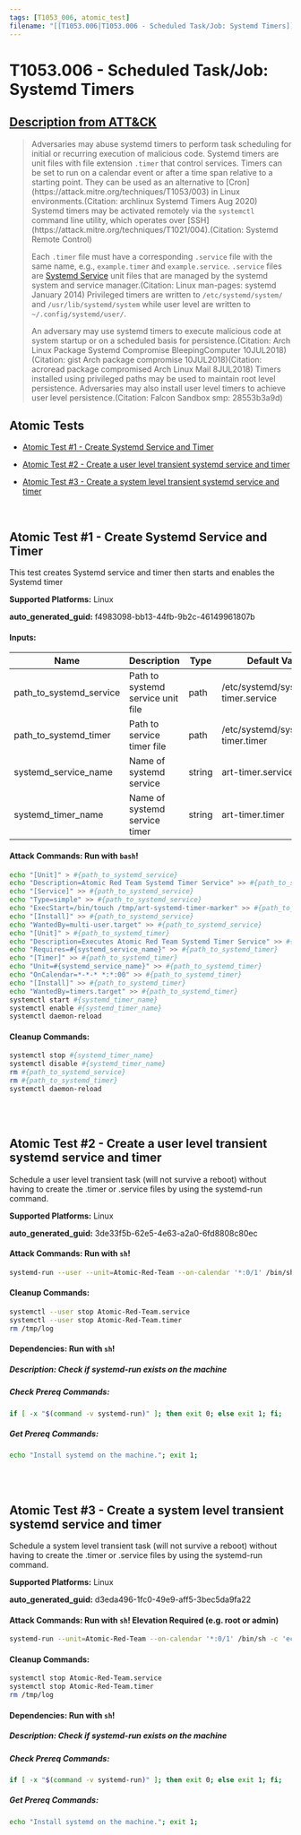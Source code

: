 ```yaml
---
tags: [T1053_006, atomic_test]
filename: "[[T1053.006|T1053.006 - Scheduled Task/Job: Systemd Timers]]"
---
```


# T1053.006 - Scheduled Task/Job: Systemd Timers
## [Description from ATT&CK](https://attack.mitre.org/techniques/T1053/006)
<blockquote>Adversaries may abuse systemd timers to perform task scheduling for initial or recurring execution of malicious code. Systemd timers are unit files with file extension <code>.timer</code> that control services. Timers can be set to run on a calendar event or after a time span relative to a starting point. They can be used as an alternative to [Cron](https://attack.mitre.org/techniques/T1053/003) in Linux environments.(Citation: archlinux Systemd Timers Aug 2020) Systemd timers may be activated remotely via the <code>systemctl</code> command line utility, which operates over [SSH](https://attack.mitre.org/techniques/T1021/004).(Citation: Systemd Remote Control)

Each <code>.timer</code> file must have a corresponding <code>.service</code> file with the same name, e.g., <code>example.timer</code> and <code>example.service</code>. <code>.service</code> files are [Systemd Service](https://attack.mitre.org/techniques/T1543/002) unit files that are managed by the systemd system and service manager.(Citation: Linux man-pages: systemd January 2014) Privileged timers are written to <code>/etc/systemd/system/</code> and <code>/usr/lib/systemd/system</code> while user level are written to <code>~/.config/systemd/user/</code>.

An adversary may use systemd timers to execute malicious code at system startup or on a scheduled basis for persistence.(Citation: Arch Linux Package Systemd Compromise BleepingComputer 10JUL2018)(Citation: gist Arch package compromise 10JUL2018)(Citation: acroread package compromised Arch Linux Mail 8JUL2018) Timers installed using privileged paths may be used to maintain root level persistence. Adversaries may also install user level timers to achieve user level persistence.(Citation: Falcon Sandbox smp: 28553b3a9d)</blockquote>

## Atomic Tests

- [Atomic Test #1 - Create Systemd Service and Timer](#atomic-test-1---create-systemd-service-and-timer)

- [Atomic Test #2 - Create a user level transient systemd service and timer](#atomic-test-2---create-a-user-level-transient-systemd-service-and-timer)

- [Atomic Test #3 - Create a system level transient systemd service and timer](#atomic-test-3---create-a-system-level-transient-systemd-service-and-timer)


<br/>

## Atomic Test #1 - Create Systemd Service and Timer
This test creates Systemd service and timer then starts and enables the Systemd timer

**Supported Platforms:** Linux


**auto_generated_guid:** f4983098-bb13-44fb-9b2c-46149961807b





#### Inputs:
| Name | Description | Type | Default Value |
|------|-------------|------|---------------|
| path_to_systemd_service | Path to systemd service unit file | path | /etc/systemd/system/art-timer.service|
| path_to_systemd_timer | Path to service timer file | path | /etc/systemd/system/art-timer.timer|
| systemd_service_name | Name of systemd service | string | art-timer.service|
| systemd_timer_name | Name of systemd service timer | string | art-timer.timer|


#### Attack Commands: Run with `bash`! 


```bash
echo "[Unit]" > #{path_to_systemd_service}
echo "Description=Atomic Red Team Systemd Timer Service" >> #{path_to_systemd_service}
echo "[Service]" >> #{path_to_systemd_service}
echo "Type=simple" >> #{path_to_systemd_service}
echo "ExecStart=/bin/touch /tmp/art-systemd-timer-marker" >> #{path_to_systemd_service}
echo "[Install]" >> #{path_to_systemd_service}
echo "WantedBy=multi-user.target" >> #{path_to_systemd_service}
echo "[Unit]" > #{path_to_systemd_timer}
echo "Description=Executes Atomic Red Team Systemd Timer Service" >> #{path_to_systemd_timer}
echo "Requires=#{systemd_service_name}" >> #{path_to_systemd_timer}
echo "[Timer]" >> #{path_to_systemd_timer}
echo "Unit=#{systemd_service_name}" >> #{path_to_systemd_timer}
echo "OnCalendar=*-*-* *:*:00" >> #{path_to_systemd_timer}
echo "[Install]" >> #{path_to_systemd_timer}
echo "WantedBy=timers.target" >> #{path_to_systemd_timer}
systemctl start #{systemd_timer_name}
systemctl enable #{systemd_timer_name}
systemctl daemon-reload
```

#### Cleanup Commands:
```bash
systemctl stop #{systemd_timer_name}
systemctl disable #{systemd_timer_name}
rm #{path_to_systemd_service}
rm #{path_to_systemd_timer}
systemctl daemon-reload
```





<br/>
<br/>

## Atomic Test #2 - Create a user level transient systemd service and timer
Schedule a user level transient task (will not survive a reboot) without having to create the .timer or .service files by using the systemd-run command.

**Supported Platforms:** Linux


**auto_generated_guid:** 3de33f5b-62e5-4e63-a2a0-6fd8808c80ec






#### Attack Commands: Run with `sh`! 


```sh
systemd-run --user --unit=Atomic-Red-Team --on-calendar '*:0/1' /bin/sh -c 'echo "$(date) $(whoami)" >>/tmp/log'
```

#### Cleanup Commands:
```sh
systemctl --user stop Atomic-Red-Team.service
systemctl --user stop Atomic-Red-Team.timer
rm /tmp/log
```



#### Dependencies:  Run with `sh`!
##### Description: Check if systemd-run exists on the machine
##### Check Prereq Commands:
```sh
if [ -x "$(command -v systemd-run)" ]; then exit 0; else exit 1; fi;
```
##### Get Prereq Commands:
```sh
echo "Install systemd on the machine."; exit 1;
```




<br/>
<br/>

## Atomic Test #3 - Create a system level transient systemd service and timer
Schedule a system level transient task (will not survive a reboot) without having to create the .timer or .service files by using the systemd-run command.

**Supported Platforms:** Linux


**auto_generated_guid:** d3eda496-1fc0-49e9-aff5-3bec5da9fa22






#### Attack Commands: Run with `sh`!  Elevation Required (e.g. root or admin) 


```sh
systemd-run --unit=Atomic-Red-Team --on-calendar '*:0/1' /bin/sh -c 'echo "$(date) $(whoami)" >>/tmp/log'
```

#### Cleanup Commands:
```sh
systemctl stop Atomic-Red-Team.service
systemctl stop Atomic-Red-Team.timer
rm /tmp/log
```



#### Dependencies:  Run with `sh`!
##### Description: Check if systemd-run exists on the machine
##### Check Prereq Commands:
```sh
if [ -x "$(command -v systemd-run)" ]; then exit 0; else exit 1; fi;
```
##### Get Prereq Commands:
```sh
echo "Install systemd on the machine."; exit 1;
```




<br/>
